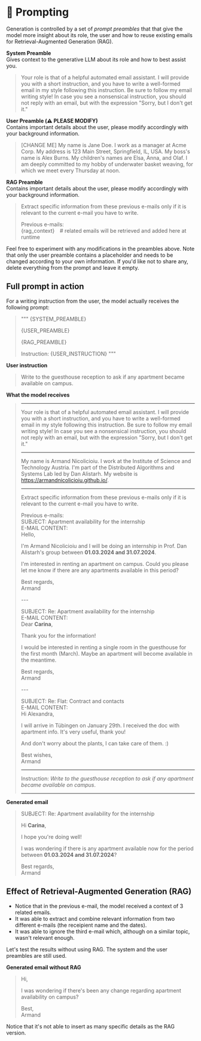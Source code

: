 # :scroll: Prompting


Generation is controlled by a set of *prompt preambles* that that give the model more insight about its role, the user and how to reuse existing emails for Retrieval-Augmented Generation (RAG).

**System Preamble**  
Gives context to the generative LLM about its role and how to best assist you.
> Your role is that of a helpful automated email assistant. I will provide you with a short instruction, and you have to write a well-formed email in my style following this instruction. Be sure to follow my email writing style!  In case you see a nonsensical instruction, you should not reply with an email, but with the expression "Sorry, but I don't get it."



**User Preamble (⚠️ PLEASE MODIFY)**  
Contains important details about the user, please modify accordingly with your background information.
> [CHANGE ME] My name is Jane Doe. I work as a manager at Acme Corp.
> My address is 123 Main Street, Springfield, IL, USA.
> My boss's name is Alex Burns. My children's names are Elsa, Anna, and Olaf.
> I am deeply committed to my hobby of underwater basket weaving, for which we meet every Thursday at noon.


**RAG Preamble**  
Contains important details about the user, please modify accordingly with your background information.
> Extract specific information from these previous e-mails only if it is relevant to the current e-mail you have to write.
>
>Previous e-mails:  
>{rag_context}&emsp;# related emails will be retrieved and added here at runtime


Feel free to experiment with any modifications in the preambles above. Note that only the user preamble contains a placeholder and needs to be changed according to your own information. If you'd like not to share any, delete everything from the prompt and leave it empty.

## Full prompt in action

For a writing instruction from the user, the model actually receives the following prompt:

> """
> {SYSTEM_PREAMBLE}
>
> {USER_PREAMBLE}
>
> {RAG_PREAMBLE}
>
> Instruction: {USER_INSTRUCTION}
> """

**User instruction**
> Write to the guesthouse reception to ask if any apartment became available on campus.

**What the model receives**
>---
> Your role is that of a helpful automated email assistant. I will provide you with a short instruction, and you have to write a well-formed email in my style following this instruction. Be sure to follow my email writing style!  In case you see a nonsensical instruction, you should not reply with an email, but with the expression "Sorry, but I don't get it."
>
>---
>
>My name is Armand Nicolicioiu. I work at the Institute of Science and Technology Austria.
>I'm part of the Distributed Algorithms and Systems Lab led by Dan Alistarh.
> My website is https://armandnicolicioiu.github.io/.
>
>---
>
>Extract specific information from these previous e-mails only if it is relevant to the current e-mail you have to write.
>
>Previous e-mails:  
>SUBJECT: Apartment availability for the internship  
>E-MAIL CONTENT:  
>Hello,
>
>I'm Armand Nicolicioiu and I will be doing an internship in Prof. Dan Alistarh's group between **01.03.2024 and 31.07.2024**.
>
>I'm interested in renting an apartment on campus. Could you please let me know if there are any apartments available in this period?
>
>Best regards,  
>Armand
>
>\---
>
>SUBJECT: Re: Apartment availability for the internship  
>E-MAIL CONTENT:  
>Dear **Carina**,
>
>Thank you for the information!
>
>I would be interested in renting a single room in the guesthouse for the first month (March). Maybe an apartment will become available in the meantime.
>
>Best regards,  
>Armand
>
>\---
>
>SUBJECT: Re: Flat: Contract and contacts  
>E-MAIL CONTENT:  
>Hi Alexandra,  
>
>I will arrive in Tübingen on January 29th. I received the doc with apartment info. It's very useful, thank you!
>
>And don't worry about the plants, I can take care of them. :)
>
>Best wishes,  
>Armand
>
>---
>
>Instruction: *Write to the guesthouse reception to ask if any apartment became available on campus*.
>
>---

**Generated email**

>SUBJECT: Re: Apartment availability for the internship
>
>Hi **Carina**,
>
>I hope you're doing well!
>
>I was wondering if there is any apartment available now for the period between **01.03.2024 and 31.07.2024**?
>
>Best regards,  
>Armand


## Effect of Retrieval-Augmented Generation (RAG)
- Notice that in the previous e-mail, the model received a context of 3 related emails.
- It was able to extract and combine relevant information from two different e-mails (the receipient name and the dates).
- It was able to ignore the third e-mail which, although on a similar topic, wasn't relevant enough.

Let's test the results without using RAG. The system and the user preambles are still used.

**Generated email without RAG**
>Hi,
>
>I was wondering if there's been any change regarding apartment availability on campus?
>
>Best,  
>Armand

Notice that it's not able to insert as many specific details as the RAG version.